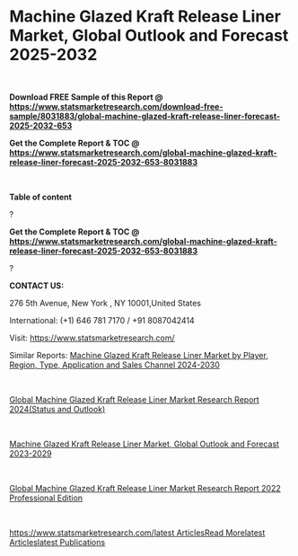 <h1>Machine Glazed Kraft Release Liner Market, Global Outlook and Forecast 2025-2032</h1><br/><p><strong>Download FREE Sample of this Report @ <a href="https://www.statsmarketresearch.com/download-free-sample/8031883/global-machine-glazed-kraft-release-liner-forecast-2025-2032-653">https://www.statsmarketresearch.com/download-free-sample/8031883/global-machine-glazed-kraft-release-liner-forecast-2025-2032-653</a></strong></p>
 
 
 
 <div><b>Get the Complete Report & TOC @ <a href="https://www.statsmarketresearch.com/global-machine-glazed-kraft-release-liner-forecast-2025-2032-653-8031883">https://www.statsmarketresearch.com/global-machine-glazed-kraft-release-liner-forecast-2025-2032-653-8031883</a></b></div>
 
 
 
 <p><br />
 
 <b>Table of content</b></p>
 
 
 
 <p>? </p>
 
 
 
 <div><b>Get the Complete Report & TOC @ <a href="https://www.statsmarketresearch.com/global-machine-glazed-kraft-release-liner-forecast-2025-2032-653-8031883">https://www.statsmarketresearch.com/global-machine-glazed-kraft-release-liner-forecast-2025-2032-653-8031883</a></b></div>
 
 
 
 <p>? </p>
 
 
 
 <p><b>CONTACT US:</b><br />
 
 276 5th Avenue, New York , NY 10001,United States<br />
 
 International: (+1) 646 781 7170 / +91 8087042414<br />
 
 Visit: <a href="https://www.statsmarketresearch.com/">https://www.statsmarketresearch.com/</a><br />
 
 Similar Reports: <a href="https://www.statsmarketresearch.com/global-machine-glazed-kraft-release-liner-forecast-2025-2032-653-8031883">Machine Glazed Kraft Release Liner Market by Player, Region, Type, Application and Sales Channel 2024-2030</a><br />
 
 <br />
 
 <a href="https://www.statsmarketresearch.com/global-machine-glazed-kraft-release-liner-forecast-2025-2032-653-8031883">Global Machine Glazed Kraft Release Liner Market Research Report 2024(Status and Outlook)</a><br />
 
 <br />
 
 <a href="https://www.statsmarketresearch.com/global-machine-glazed-kraft-release-liner-forecast-2025-2032-653-8031883">Machine Glazed Kraft Release Liner Market, Global Outlook and Forecast 2023-2029</a><br />
 
 <br />
 
 <a href="https://www.statsmarketresearch.com/global-machine-glazed-kraft-release-liner-forecast-2025-2032-653-8031883">Global Machine Glazed Kraft Release Liner Market Research Report 2022 Professional Edition</a><br />
 
 <br />
 
 <a href="https://gyeongbokgung.com">https://www.statsmarketresearch.com/</a><a href="https://hallyeomaritime.com">latest Articles</a><a href="https://jingwansa.com">Read More</a><a href="https://nguoiviet.jp/">latest Articles</a><a href="https://www.intelmarketresearch.com/">latest Publications</a></p>